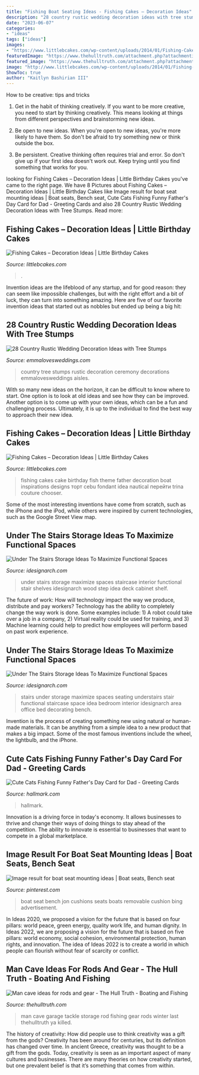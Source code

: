 ```yaml
---
title: "Fishing Boat Seating Ideas - Fishing Cakes – Decoration Ideas"
description: "28 country rustic wedding decoration ideas with tree stumps"
date: "2023-06-07"
categories:
- "ideas"
tags: ["ideas"]
images:
- "https://www.littlebcakes.com/wp-content/uploads/2014/01/Fishing-Cake-Decorations.jpg"
featuredImage: "https://www.thehulltruth.com/attachment.php?attachmentid=386667&amp;stc=1&amp;d=1388952627"
featured_image: "https://www.thehulltruth.com/attachment.php?attachmentid=386667&amp;stc=1&amp;d=1388952627"
image: "http://www.littlebcakes.com/wp-content/uploads/2014/01/Fishing-Cakes-Images-768x1024.jpg"
ShowToc: true
author: "Kaitlyn Bashirian III"
---
```



How to be creative: tips and tricks
1. Get in the habit of thinking creatively. If you want to be more creative, you need to start by thinking creatively. This means looking at things from different perspectives and brainstorming new ideas.
2. Be open to new ideas. When you're open to new ideas, you're more likely to have them. So don't be afraid to try something new or think outside the box.

3. Be persistent. Creative thinking often requires trial and error. So don't give up if your first idea doesn't work out. Keep trying until you find something that works for you.

	

		
looking for Fishing Cakes – Decoration Ideas | Little Birthday Cakes you've came to the right page. We have 8 Pictures about Fishing Cakes – Decoration Ideas | Little Birthday Cakes like Image result for boat seat mounting ideas | Boat seats, Bench seat, Cute Cats Fishing Funny Father&#039;s Day Card for Dad - Greeting Cards and also 28 Country Rustic Wedding Decoration Ideas with Tree Stumps. Read more:
		
    
## Fishing Cakes – Decoration Ideas | Little Birthday Cakes

<img loading=lazy src="https://www.littlebcakes.com/wp-content/uploads/2014/01/Fishing-Cake-Decorations.jpg" onerror="this.onerror=null;this.src='https://tse1.mm.bing.net/th?id=OIP.MI5Bd64BYctoXpwhm1nhqAHaFj&amp;pid=15.1';" alt="Fishing Cakes – Decoration Ideas | Little Birthday Cakes">

_Source: littlebcakes.com_

>. 

	

Invention ideas are the lifeblood of any startup, and for good reason: they can seem like impossible challenges, but with the right effort and a bit of luck, they can turn into something amazing. Here are five of our favorite invention ideas that started out as nobbles but ended up being a big hit:

    
## 28 Country Rustic Wedding Decoration Ideas With Tree Stumps

<img loading=lazy src="http://emmalovesweddings.com/wp-content/uploads/2018/03/country-wedding-ceremony-decorations-ideas-with-tree-stumps.jpg" onerror="this.onerror=null;this.src='https://tse4.mm.bing.net/th?id=OIP.0kOIr2nDvnrl53_GnJXUYwHaLH&amp;pid=15.1';" alt="28 Country Rustic Wedding Decoration Ideas with Tree Stumps">

_Source: emmalovesweddings.com_

>country tree stumps rustic decoration ceremony decorations emmalovesweddings aisles. 

	

With so many new ideas on the horizon, it can be difficult to know where to start. One option is to look at old ideas and see how they can be improved. Another option is to come up with your own ideas, which can be a fun and challenging process. Ultimately, it is up to the individual to find the best way to approach their new idea.

    
## Fishing Cakes – Decoration Ideas | Little Birthday Cakes

<img loading=lazy src="http://www.littlebcakes.com/wp-content/uploads/2014/01/Fishing-Cakes-Images-768x1024.jpg" onerror="this.onerror=null;this.src='https://tse1.mm.bing.net/th?id=OIP.S3wlJN5qLFvpB1LYeXJyMwHaJ4&amp;pid=15.1';" alt="Fishing Cakes – Decoration Ideas | Little Birthday Cakes">

_Source: littlebcakes.com_

>fishing cakes cake birthday fish theme father decoration boat inspirations designs торт cebu fondant idea nautical перейти trina couture chooser. 

	

Some of the most interesting inventions have come from scratch, such as the iPhone and the iPod, while others were inspired by current technologies, such as the Google Street View map.

    
## Under The Stairs Storage Ideas To Maximize Functional Spaces

<img loading=lazy src="http://www.idesignarch.com/wp-content/uploads/Under-The-Stairs-Storage-Ideas_9.jpg" onerror="this.onerror=null;this.src='https://tse4.mm.bing.net/th?id=OIP.Nzy4pwoePCxEBY-K5Y1siAHaGn&amp;pid=15.1';" alt="Under The Stairs Storage Ideas To Maximize Functional Spaces">

_Source: idesignarch.com_

>under stairs storage maximize spaces staircase interior functional stair shelves idesignarch wood step idea deck cabinet shelf. 

	

The future of work: How will technology impact the way we produce, distribute and pay workers?
Technology has the ability to completely change the way work is done. Some examples include: 1) A robot could take over a job in a company, 2) Virtual reality could be used for training, and 3) Machine learning could help to predict how employees will perform based on past work experience.

    
## Under The Stairs Storage Ideas To Maximize Functional Spaces

<img loading=lazy src="http://www.idesignarch.com/wp-content/uploads/Under-The-Stairs-Storage-Ideas_7.jpg" onerror="this.onerror=null;this.src='https://tse1.mm.bing.net/th?id=OIP.ZhIgz7FHpc2oy923JNa9VAHaMS&amp;pid=15.1';" alt="Under The Stairs Storage Ideas To Maximize Functional Spaces">

_Source: idesignarch.com_

>stairs under storage maximize spaces seating understairs stair functional staircase space idea bedroom interior idesignarch area office bed decorating bench. 

	

Invention is the process of creating something new using natural or human-made materials. It can be anything from a simple idea to a new product that makes a big impact. Some of the most famous inventions include the wheel, the lightbulb, and the iPhone.

    
## Cute Cats Fishing Funny Father&#039;s Day Card For Dad - Greeting Cards

<img loading=lazy src="https://www.hallmark.com/dw/image/v2/AALB_PRD/on/demandware.static/-/Sites-hallmark-master/default/dw753897a6/images/finished-goods/Cute-Cats-Fishing-Funny-Fathers-Day-Card-for-Dad-root-499FD1153_PV.1.FD1153.jpg_Source_Image.jpg" onerror="this.onerror=null;this.src='https://tse3.mm.bing.net/th?id=OIP.ZWyqsvQy5hUSO4JZrD4DgwHaFF&amp;pid=15.1';" alt="Cute Cats Fishing Funny Father&#039;s Day Card for Dad - Greeting Cards">

_Source: hallmark.com_

>hallmark. 

	

Innovation is a driving force in today's economy. It allows businesses to thrive and change their ways of doing things to stay ahead of the competition. The ability to innovate is essential to businesses that want to compete in a global marketplace.

    
## Image Result For Boat Seat Mounting Ideas | Boat Seats, Bench Seat

<img loading=lazy src="https://i.pinimg.com/736x/28/9e/99/289e99a62f6a1d0f2dedb92aa96388cc--boat-seats-boats.jpg" onerror="this.onerror=null;this.src='https://tse3.mm.bing.net/th?id=OIP.1_DnxLSKoAyS5_RwnUpThAHaE7&amp;pid=15.1';" alt="Image result for boat seat mounting ideas | Boat seats, Bench seat">

_Source: pinterest.com_

>boat seat bench jon cushions seats boats removable cushion bing advertisement. 

	

In Ideas 2020, we proposed a vision for the future that is based on four pillars: world peace, green energy, quality work life, and human dignity. In Ideas 2022, we are proposing a vision for the future that is based on five pillars: world economy, social cohesion, environmental protection, human rights, and innovation. The idea of Ideas 2022 is to create a world in which people can flourish without fear of scarcity or conflict.

    
## Man Cave Ideas For Rods And Gear - The Hull Truth - Boating And Fishing

<img loading=lazy src="https://www.thehulltruth.com/attachment.php?attachmentid=386667&amp;stc=1&amp;d=1388952627" onerror="this.onerror=null;this.src='https://tse1.mm.bing.net/th?id=OIP.cuaOabpcK6TCKnBeAmrQMAHaJ4&amp;pid=15.1';" alt="Man cave ideas for rods and gear - The Hull Truth - Boating and Fishing">

_Source: thehulltruth.com_

>man cave garage tackle storage rod fishing gear rods winter last thehulltruth ya killed. 

	

The history of creativity: How did people use to think creativity was a gift from the gods?
Creativity has been around for centuries, but its definition has changed over time. In ancient Greece, creativity was thought to be a gift from the gods. Today, creativity is seen as an important aspect of many cultures and businesses. There are many theories on how creativity started, but one prevalent belief is that it’s something that comes from within.

